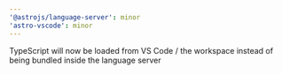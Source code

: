 ```yaml
---
'@astrojs/language-server': minor
'astro-vscode': minor
---
```


TypeScript will now be loaded from VS Code / the workspace instead of being bundled inside the language server
